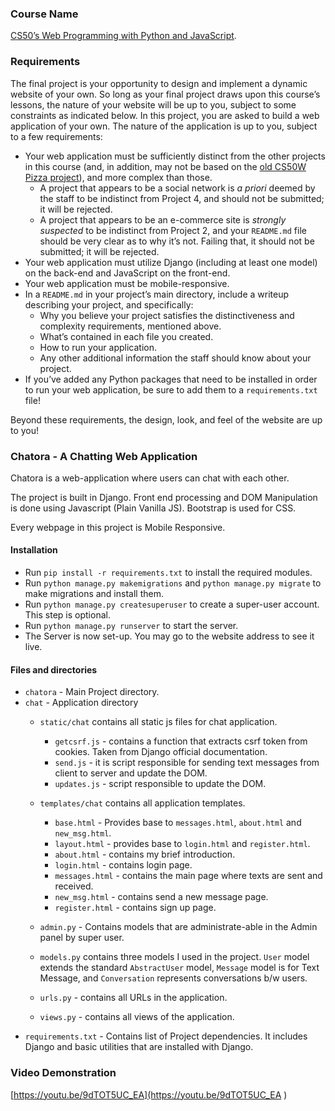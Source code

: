 
### Course Name

[CS50’s Web Programming with Python and JavaScript](https://cs50.harvard.edu/web/2020/).


### Requirements

The final project is your opportunity to design and implement a dynamic website of your own. So long as your final project draws upon this course’s lessons, the nature of your website will be up to you, subject to some constraints as indicated below.
In this project, you are asked to build a web application of your own. The nature of the application is up to you, subject to a few requirements:

-   Your web application must be sufficiently distinct from the other projects in this course (and, in addition, may not be based on the  [old CS50W Pizza project](https://docs.cs50.net/web/2020/x/projects/3/project3.html)), and more complex than those.
    -   A project that appears to be a social network is  _a priori_  deemed by the staff to be indistinct from Project 4, and should not be submitted; it will be rejected.
    -   A project that appears to be an e-commerce site is  _strongly suspected_  to be indistinct from Project 2, and your  `README.md`  file should be very clear as to why it’s not. Failing that, it should not be submitted; it will be rejected.
-   Your web application must utilize Django (including at least one model) on the back-end and JavaScript on the front-end.
-   Your web application must be mobile-responsive.
-      
    In a  `README.md`  in your project’s main directory, include a writeup describing your project, and specifically:
    -   Why you believe your project satisfies the distinctiveness and complexity requirements, mentioned above.
    -   What’s contained in each file you created.
    -   How to run your application.
    -   Any other additional information the staff should know about your project.
-   If you’ve added any Python packages that need to be installed in order to run your web application, be sure to add them to a  `requirements.txt`  file!

Beyond these requirements, the design, look, and feel of the website are up to you!

### Chatora - A Chatting Web Application

Chatora is a web-application where users can chat with each other. 

The project is built in Django. Front end processing and DOM Manipulation is done using Javascript (Plain Vanilla JS). Bootstrap is used for CSS. 

Every webpage in this project is Mobile Responsive.

#### Installation

-   Run `pip install -r requirements.txt` to install the required modules.
-   Run `python manage.py makemigrations`  and  `python manage.py migrate` to make migrations and install them.
-   Run  `python manage.py createsuperuser` to create a super-user account. This step is optional.
-   Run `python manage.py runserver` to start the server.
-   The Server is now set-up. You may go to the website address to see it live.

#### Files and directories

-   `chatora`  - Main Project directory.
- `chat` - Application directory
    -   `static/chat`  contains all static js files for chat application.
        -   `getcsrf.js`  - contains a function that extracts csrf token from cookies. Taken from Django official documentation.
        -   `send.js`  - it is script responsible for sending text messages from client to server and update the DOM.
        -   `updates.js`  - script responsible to update the DOM.
    -   `templates/chat`  contains all application templates.
        -   `base.html`  - Provides base to `messages.html`, `about.html` and `new_msg.html`.
        -   `layout.html`  - provides base to `login.html` and `register.html`.
        -   `about.html`  - contains my brief introduction.
        -   `login.html`  - contains login page.
        -   `messages.html`  - contains the main page where texts are sent and received.
        -   `new_msg.html`  - contains send a new message page.
        -   `register.html`  - contains sign up page.
      
    -   `admin.py`  - Contains models that are administrate-able in the Admin panel by super user.
    -   `models.py`  contains three models I used in the project.  `User`  model extends the standard `AbstractUser` model,  `Message`  model is for Text Message, and  `Conversation`  represents conversations b/w users.
    -   `urls.py`  - contains all URLs in the application.
    -   `views.py`  - contains all views of the application.
-   `requirements.txt`  - Contains list of Project dependencies. It includes Django and basic utilities that are installed with Django.

### Video Demonstration
 [https://youtu.be/9dTOT5UC_EA](https://youtu.be/9dTOT5UC_EA   )